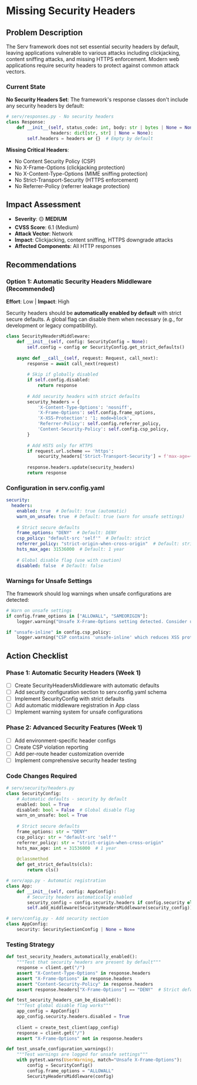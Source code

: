 # Missing Security Headers

## Problem Description

The Serv framework does not set essential security headers by default, leaving applications vulnerable to various attacks including clickjacking, content sniffing attacks, and missing HTTPS enforcement. Modern web applications require security headers to protect against common attack vectors.

### Current State

**No Security Headers Set**: The framework's response classes don't include any security headers by default:

```python
# serv/responses.py - No security headers
class Response:
    def __init__(self, status_code: int, body: str | bytes | None = None, 
                 headers: dict[str, str] | None = None):
        self.headers = headers or {}  # Empty by default
```

**Missing Critical Headers**:
- No Content Security Policy (CSP)
- No X-Frame-Options (clickjacking protection)  
- No X-Content-Type-Options (MIME sniffing protection)
- No Strict-Transport-Security (HTTPS enforcement)
- No Referrer-Policy (referrer leakage protection)

## Impact Assessment

- **Severity**: 🟡 **MEDIUM**
- **CVSS Score**: 6.1 (Medium)
- **Attack Vector**: Network
- **Impact**: Clickjacking, content sniffing, HTTPS downgrade attacks
- **Affected Components**: All HTTP responses

## Recommendations

### Option 1: Automatic Security Headers Middleware (Recommended)
**Effort**: Low | **Impact**: High

Security headers should be **automatically enabled by default** with strict secure defaults. A global flag can disable them when necessary (e.g., for development or legacy compatibility).

```python
class SecurityHeadersMiddleware:
    def __init__(self, config: SecurityConfig = None):
        self.config = config or SecurityConfig.get_strict_defaults()
    
    async def __call__(self, request: Request, call_next):
        response = await call_next(request)
        
        # Skip if globally disabled
        if self.config.disabled:
            return response
            
        # Add security headers with strict defaults
        security_headers = {
            'X-Content-Type-Options': 'nosniff',
            'X-Frame-Options': self.config.frame_options,
            'X-XSS-Protection': '1; mode=block',
            'Referrer-Policy': self.config.referrer_policy,
            'Content-Security-Policy': self.config.csp_policy,
        }
        
        # Add HSTS only for HTTPS
        if request.url.scheme == 'https':
            security_headers['Strict-Transport-Security'] = f'max-age={self.config.hsts_max_age}; includeSubDomains'
        
        response.headers.update(security_headers)
        return response
```

### Configuration in serv.config.yaml

```yaml
security:
  headers:
    enabled: true  # Default: true (automatic)
    warn_on_unsafe: true  # Default: true (warn for unsafe settings)
    
    # Strict secure defaults
    frame_options: "DENY"  # Default: DENY
    csp_policy: "default-src 'self'"  # Default: strict
    referrer_policy: "strict-origin-when-cross-origin"  # Default: strict
    hsts_max_age: 31536000  # Default: 1 year
    
    # Global disable flag (use with caution)
    disabled: false  # Default: false
```

### Warnings for Unsafe Settings

The framework should log warnings when unsafe configurations are detected:

```python
# Warn on unsafe settings
if config.frame_options in ["ALLOWALL", "SAMEORIGIN"]:
    logger.warning("Unsafe X-Frame-Options setting detected. Consider using DENY for maximum protection.")

if "unsafe-inline" in config.csp_policy:
    logger.warning("CSP contains 'unsafe-inline' which reduces XSS protection.")
```

## Action Checklist

### Phase 1: Automatic Security Headers (Week 1)
- [ ] Create SecurityHeadersMiddleware with automatic defaults
- [ ] Add security configuration section to serv.config.yaml schema
- [ ] Implement SecurityConfig with strict defaults
- [ ] Add automatic middleware registration in App class
- [ ] Implement warning system for unsafe configurations

### Phase 2: Advanced Security Features (Week 1)
- [ ] Add environment-specific header configs
- [ ] Create CSP violation reporting
- [ ] Add per-route header customization override
- [ ] Implement comprehensive security header testing

### Code Changes Required

```python
# serv/security/headers.py
class SecurityConfig:
    # Automatic defaults - security by default
    enabled: bool = True
    disabled: bool = False  # Global disable flag
    warn_on_unsafe: bool = True
    
    # Strict secure defaults
    frame_options: str = "DENY"
    csp_policy: str = "default-src 'self'"
    referrer_policy: str = "strict-origin-when-cross-origin" 
    hsts_max_age: int = 31536000  # 1 year
    
    @classmethod
    def get_strict_defaults(cls):
        return cls()

# serv/app.py - Automatic registration
class App:
    def __init__(self, config: AppConfig):
        # Security headers automatically enabled
        security_config = config.security.headers if config.security else SecurityConfig()
        self.add_middleware(SecurityHeadersMiddleware(security_config))

# serv/config.py - Add security section
class AppConfig:
    security: SecuritySectionConfig | None = None
```

### Testing Strategy

```python
def test_security_headers_automatically_enabled():
    """Test that security headers are present by default"""
    response = client.get("/")
    assert "X-Content-Type-Options" in response.headers
    assert "X-Frame-Options" in response.headers
    assert "Content-Security-Policy" in response.headers
    assert response.headers["X-Frame-Options"] == "DENY"  # Strict default

def test_security_headers_can_be_disabled():
    """Test global disable flag works"""
    app_config = AppConfig()
    app_config.security.headers.disabled = True
    
    client = create_test_client(app_config)
    response = client.get("/")
    assert "X-Frame-Options" not in response.headers

def test_unsafe_configuration_warnings():
    """Test warnings are logged for unsafe settings"""
    with pytest.warns(UserWarning, match="Unsafe X-Frame-Options"):
        config = SecurityConfig()
        config.frame_options = "ALLOWALL"
        SecurityHeadersMiddleware(config)
```